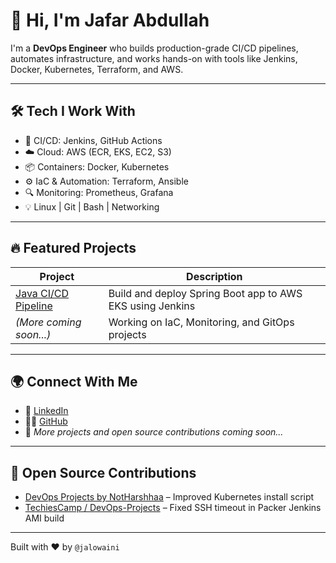 # 👋 Hi, I'm Jafar Abdullah

I'm a **DevOps Engineer** who builds production-grade CI/CD pipelines, automates infrastructure, and works hands-on with tools like Jenkins, Docker, Kubernetes, Terraform, and AWS.

---

## 🛠️ Tech I Work With

- 🚀 CI/CD: Jenkins, GitHub Actions  
- ☁️ Cloud: AWS (ECR, EKS, EC2, S3)  
- 📦 Containers: Docker, Kubernetes  
- ⚙️ IaC & Automation: Terraform, Ansible  
- 🔍 Monitoring: Prometheus, Grafana  
- 💡 Linux | Git | Bash | Networking

---

## 🔥 Featured Projects

| Project | Description |
|--------|-------------|
| [Java CI/CD Pipeline](https://github.com/jalowaini/devops-pipeline-java-app) | Build and deploy Spring Boot app to AWS EKS using Jenkins |
| *(More coming soon...)* | Working on IaC, Monitoring, and GitOps projects |

---

## 🌍 Connect With Me

- 💼 [LinkedIn](https://www.linkedin.com/in/jafar-abdullah-4445bb231)  
- 🧑‍💻 [GitHub](https://github.com/jalowaini)  
- 📝 *More projects and open source contributions coming soon...*

---
## 🔧 Open Source Contributions

- [DevOps Projects by NotHarshhaa](https://github.com/NotHarshhaa/devops-projects) – Improved Kubernetes install script
- [TechiesCamp / DevOps-Projects](https://github.com/TechiesCamp/devops-projects) – Fixed SSH timeout in Packer Jenkins AMI build

---

Built with ❤️ by `@jalowaini`
